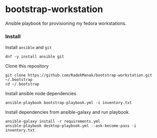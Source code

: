 # bootstrap-workstation
Ansible playbook for provisioning my fedora workstations.

### Install
Install `ansible` and `git`
```
dnf -y install ansible git
```
Clone this repository
```
git clone https://github.com/RadekManak/bootstrap-workstation.git ~/.bootstrap
cd ~/.bootstrap
```
Install ansible node dependencies
```
ansible-playbook bootstrap-playbook.yml -i inventory.txt
```
Install dependencies from ansible-galaxy and run playbook.
```
ansible-galaxy install -r requirements.yml
ansible-playbook desktop-playbook.yml --ask-become-pass -i inventory.txt
```
